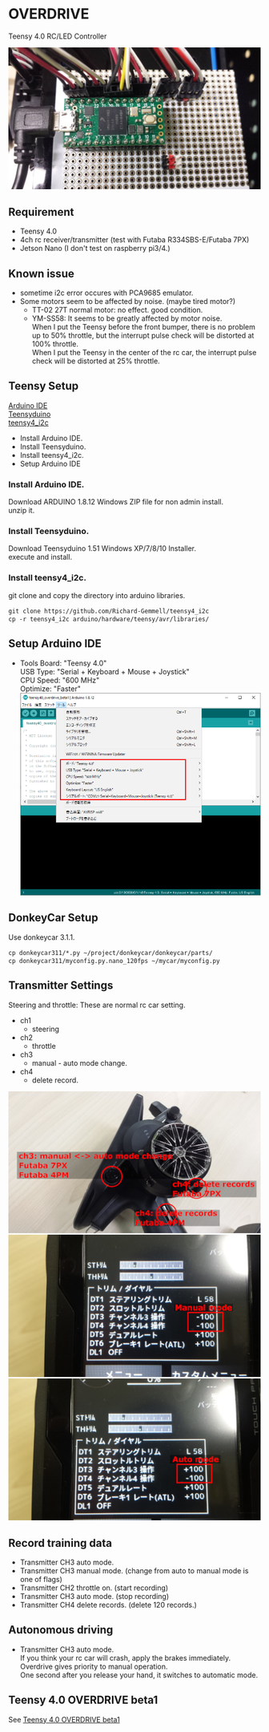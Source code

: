 # OVERDRIVE

Teensy 4.0 RC/LED Controller

![](./teensy40_overdrive_beta1/wire1.jpg)

## Requirement
* Teensy 4.0
* 4ch rc receiver/transmitter (test with Futaba R334SBS-E/Futaba 7PX)
* Jetson Nano (I don't test on raspberry pi3/4.)

## Known issue
* sometime i2c error occures with PCA9685 emulator.<br>
* Some motors seem to be affected by noise. (maybe tired motor?)<br>
  * TT-02 27T normal motor: no effect. good condition.<br>
  * YM-SS58: It seems to be greatly affected by motor noise.<br>
When I put the Teensy before the front bumper, there is no problem up to 50% throttle, but the interrupt pulse check will be distorted at 100% throttle.<br>
When I put the Teensy in the center of the rc car, the interrupt pulse check will be distorted at 25% throttle.<br>

## Teensy Setup
[Arduino IDE](https://www.arduino.cc/en/main/software)<br>
[Teensyduino](https://www.pjrc.com/teensy/td_download.html)<br>
[teensy4_i2c](https://github.com/Richard-Gemmell/teensy4_i2c)<br>
* Install Arduino IDE.
* Install Teensyduino.
* Install teensy4_i2c.
* Setup Arduino IDE

### Install Arduino IDE.
Download ARDUINO 1.8.12 Windows ZIP file for non admin install.<br>
unzip it.<br>

### Install Teensyduino.
Download Teensyduino 1.51 Windows XP/7/8/10 Installer.<br>
execute and install.<br>

### Install teensy4_i2c.
git clone and copy the directory into arduino libraries.<br>
```
git clone https://github.com/Richard-Gemmell/teensy4_i2c
cp -r teensy4_i2c arduino/hardware/teensy/avr/libraries/
```

## Setup Arduino IDE
* Tools
Board: "Teensy 4.0"<br>
USB Type: "Serial + Keyboard + Mouse + Joystick"<br>
CPU Speed: "600 MHz"<br>
Optimize: "Faster"<br>
![](./teensyduino.png)

## DonkeyCar Setup
Use donkeycar 3.1.1.<br>
```
cp donkeycar311/*.py ~/project/donkeycar/donkeycar/parts/
cp donkeycar311/myconfig.py.nano_120fps ~/mycar/myconfig.py
```

## Transmitter Settings
Steering and throttle: These are normal rc car setting.<br>
* ch1
  * steering
* ch2
  * throttle
* ch3
  * manual - auto mode change.
* ch4
  * delete record.

![](./transmitter.jpg)<br>
![](./transmitter_manual.jpg)<br>
![](./transmitter_auto.jpg)<br>

## Record training data
* Transmitter CH3 auto mode.
* Transmitter CH3 manual mode. (change from auto to manual mode is one of flags)
* Transmitter CH2 throttle on. (start recording)
* Transmitter CH3 auto mode. (stop recording)
* Transmitter CH4 delete records. (delete 120 records.)

## Autonomous driving
* Transmitter CH3 auto mode.<br>
If you think your rc car will crash, apply the brakes immediately. Overdrive gives priority to manual operation.<br>
One second after you release your hand, it switches to automatic mode.<br>

## Teensy 4.0 OVERDRIVE beta1
See [Teensy 4.0 OVERDRIVE beta1](./README_teensy40_overdrive_beta1.md)<br>

